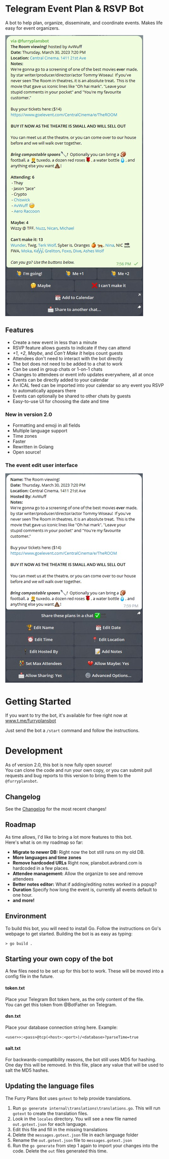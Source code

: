 # Telegram Event Plan & RSVP Bot

A bot to help plan, organize, disseminate, and coordinate events. Makes life easy for event organizers.

![Example event](imgs/sample1.jpg?raw=true "Example event UI")

## Features 

- Create a new event in less than a minute
- RSVP feature allows guests to indicate if they can attend
- _+1_, _+2_, _Maybe_, and _Can't Make It_ helps count guests
- Attendees don't need to interact with the bot directly
- The bot does not need to be added to a chat to work
- Can be used in group chats or 1-on-1 chats
- Changes to attendees or event info updates everywhere, all at once
- Events can be directly added to your calendar
- An ICAL feed can be imported into your calendar so any event you RSVP to automatically appears there
- Events can optionally be shared to other chats by guests
- Easy-to-use UI for choosing the date and time

### New in version 2.0
- Formatting and emoji in all fields
- Multiple language support
- Time zones
- Faster
- Rewritten in Golang
- Open source!

### The event edit user interface
![Edit UI](imgs/editui.jpg?raw=true "The Edit UI")

# Getting Started

If you want to try the bot, it's available for free right now at 
www.t.me/furryplansbot

Just send the bot a `/start` command and follow the instructions.

# Development

As of version 2.0, this bot is now fully open source!  
You can clone the code and run your own copy, or you can submit pull requests 
and bug reports to this version to bring them to the `@furryplansbot`.

## Changelog
See the [Changelog](changelog.md) for the most recent changes!

## Roadmap

As time allows, I'd like to bring a lot more features to this bot.  
Here's what is on my roadmap so far:
- **Migrate to newer DB:** Right now the bot still runs on my old DB. 
- **More languages and time zones** 
- **Remove hardcoded URLs** Right now, plansbot.avbrand.com is hardcoded in a few places.
- **Attendee management:** Allow the organize to see and remove attendees
- **Better notes editor:** What if adding/editing notes worked in a popup?
- **Duration** Specify how long the event is, currently all events default to one hour.
- **and more!**

## Environment

To build this bot, you will need to install Go.  Follow the instructions on Go's webpage to get started.
Building the bot is as easy as typing:
```shell
> go build .
```

## Starting your own copy of the bot

A few files need to be set up for this bot to work.  These will be moved into a config file in the future.

#### token.txt 
Place your Telegram Bot token here, as the only content of the file.  
You can get this token from @BotFather on Telegram.  

#### dsn.txt 
Place your database connection string here.  Example:
```
<user>>:<pass>@tcp(<host>:<port>)/<database>?parseTime=true
```

#### salt.txt
For backwards-compatibility reasons, the bot still uses MD5 for hashing.  
One day this will be removed.
In this file, place any value that will be used to salt the MD5 hashes.

## Updating the language files
The Furry Plans Bot uses `gotext` to help provide translations.
1. Run `go generate internal\translations\translations.go`. This will run `gotext` to create the translation files.
2. Look in the `locales` directory.  You will see a new file named `out.gotext.json` for each language.
3. Edit this file and fill in the missing translations
4. Delete the `messages.gotext.json` file in each language folder
5. Rename the `out.gotext.json` file to `messages.gotext.json`
6. Run the `go generate` from step 1 again to import your changes into the code. Delete the `out` files generated this time. 